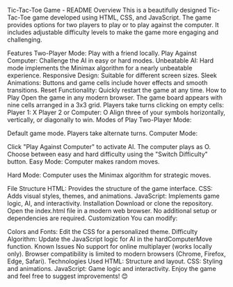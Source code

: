 Tic-Tac-Toe Game - README
Overview
This is a beautifully designed Tic-Tac-Toe game developed using HTML, CSS, and JavaScript. The game provides options for two players to play or to play against the computer. It includes adjustable difficulty levels to make the game more engaging and challenging.

Features
Two-Player Mode: Play with a friend locally.
Play Against Computer: Challenge the AI in easy or hard modes.
Unbeatable AI: Hard mode implements the Minimax algorithm for a nearly unbeatable experience.
Responsive Design: Suitable for different screen sizes.
Sleek Animations: Buttons and game cells include hover effects and smooth transitions.
Reset Functionality: Quickly restart the game at any time.
How to Play
Open the game in any modern browser.
The game board appears with nine cells arranged in a 3x3 grid.
Players take turns clicking on empty cells:
Player 1: X
Player 2 or Computer: O
Align three of your symbols horizontally, vertically, or diagonally to win.
Modes of Play
Two-Player Mode:

Default game mode.
Players take alternate turns.
Computer Mode:

Click "Play Against Computer" to activate AI.
The computer plays as O.
Choose between easy and hard difficulty using the "Switch Difficulty" button.
Easy Mode: Computer makes random moves.

Hard Mode: Computer uses the Minimax algorithm for strategic moves.

File Structure
HTML: Provides the structure of the game interface.
CSS: Adds visual styles, themes, and animations.
JavaScript: Implements game logic, AI, and interactivity.
Installation
Download or clone the repository.
Open the index.html file in a modern web browser.
No additional setup or dependencies are required.
Customization
You can modify:

Colors and Fonts: Edit the CSS for a personalized theme.
Difficulty Algorithm: Update the JavaScript logic for AI in the hardComputerMove function.
Known Issues
No support for online multiplayer (works locally only).
Browser compatibility is limited to modern browsers (Chrome, Firefox, Edge, Safari).
Technologies Used
HTML: Structure and layout.
CSS: Styling and animations.
JavaScript: Game logic and interactivity.
Enjoy the game and feel free to suggest improvements! 😊
